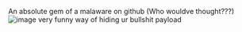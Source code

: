 An absolute gem of a malaware on github (Who wouldve thought???)
![image](https://github.com/https433/Alien-Crypter-Crack-Source-Code-Net-Native/assets/101961638/73f8fc42-003e-4065-b3fb-c05d60df46fb)
very funny way of hiding ur bullshit payload
